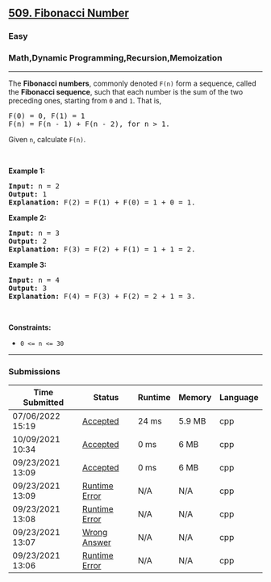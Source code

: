<h2><a href="https://leetcode.com/problems/fibonacci-number/">509. Fibonacci Number</a></h2><h3>Easy</h3><h3>Math,Dynamic Programming,Recursion,Memoization</h3><hr><div><p>The <b>Fibonacci numbers</b>, commonly denoted <code>F(n)</code> form a sequence, called the <b>Fibonacci sequence</b>, such that each number is the sum of the two preceding ones, starting from <code>0</code> and <code>1</code>. That is,</p>

<pre>F(0) = 0, F(1) = 1
F(n) = F(n - 1) + F(n - 2), for n &gt; 1.
</pre>

<p>Given <code>n</code>, calculate <code>F(n)</code>.</p>

<p>&nbsp;</p>
<p><strong>Example 1:</strong></p>

<pre><strong>Input:</strong> n = 2
<strong>Output:</strong> 1
<strong>Explanation:</strong> F(2) = F(1) + F(0) = 1 + 0 = 1.
</pre>

<p><strong>Example 2:</strong></p>

<pre><strong>Input:</strong> n = 3
<strong>Output:</strong> 2
<strong>Explanation:</strong> F(3) = F(2) + F(1) = 1 + 1 = 2.
</pre>

<p><strong>Example 3:</strong></p>

<pre><strong>Input:</strong> n = 4
<strong>Output:</strong> 3
<strong>Explanation:</strong> F(4) = F(3) + F(2) = 2 + 1 = 3.
</pre>

<p>&nbsp;</p>
<p><strong>Constraints:</strong></p>

<ul>
	<li><code>0 &lt;= n &lt;= 30</code></li>
</ul>
</div><hr><h3>Submissions</h3><table class=""><colgroup><col><col><col><col><col></colgroup><thead class="ant-table-thead"><tr><th class="time-column__1guG"><span class="ant-table-header-column"><div><span class="ant-table-column-title">Time Submitted</span><span class="ant-table-column-sorter"></span></div></span></th><th class="status-column__3SUg"><span class="ant-table-header-column"><div><span class="ant-table-column-title">Status</span><span class="ant-table-column-sorter"></span></div></span></th><th class="runtime-column__1ka_"><span class="ant-table-header-column"><div><span class="ant-table-column-title">Runtime</span><span class="ant-table-column-sorter"></span></div></span></th><th class="memory-column__1dxp"><span class="ant-table-header-column"><div><span class="ant-table-column-title">Memory</span><span class="ant-table-column-sorter"></span></div></span></th><th class="lang-column__tR-8"><span class="ant-table-header-column"><div><span class="ant-table-column-title">Language</span><span class="ant-table-column-sorter"></span></div></span></th></tr></thead><tbody class="ant-table-tbody"><tr class="ant-table-row ant-table-row-level-0" data-row-key="739939232"><td class="time-column__1guG">07/06/2022 15:19</td><td class="status-column__3SUg"><a href="/submissions/detail/739939232/" target="_blank" class="ac__35gz" data-submission-id="739939232">Accepted</a></td><td class="runtime-column__1ka_">24 ms</td><td class="memory-column__1dxp">5.9 MB</td><td class="lang-column__tR-8">cpp</td></tr><tr class="ant-table-row ant-table-row-level-0" data-row-key="568151921"><td class="time-column__1guG">10/09/2021 10:34</td><td class="status-column__3SUg"><a href="/submissions/detail/568151921/" target="_blank" class="ac__35gz" data-submission-id="568151921">Accepted</a></td><td class="runtime-column__1ka_">0 ms</td><td class="memory-column__1dxp">6 MB</td><td class="lang-column__tR-8">cpp</td></tr><tr class="ant-table-row ant-table-row-level-0" data-row-key="559627197"><td class="time-column__1guG">09/23/2021 13:09</td><td class="status-column__3SUg"><a href="/submissions/detail/559627197/" target="_blank" class="ac__35gz" data-submission-id="559627197">Accepted</a></td><td class="runtime-column__1ka_">0 ms</td><td class="memory-column__1dxp">6 MB</td><td class="lang-column__tR-8">cpp</td></tr><tr class="ant-table-row ant-table-row-level-0" data-row-key="559627118"><td class="time-column__1guG">09/23/2021 13:09</td><td class="status-column__3SUg"><a href="/submissions/detail/559627118/" target="_blank" class="error__B-Nx" data-submission-id="559627118">Runtime Error</a></td><td class="runtime-column__1ka_">N/A</td><td class="memory-column__1dxp">N/A</td><td class="lang-column__tR-8">cpp</td></tr><tr class="ant-table-row ant-table-row-level-0" data-row-key="559626878"><td class="time-column__1guG">09/23/2021 13:08</td><td class="status-column__3SUg"><a href="/submissions/detail/559626878/" target="_blank" class="error__B-Nx" data-submission-id="559626878">Runtime Error</a></td><td class="runtime-column__1ka_">N/A</td><td class="memory-column__1dxp">N/A</td><td class="lang-column__tR-8">cpp</td></tr><tr class="ant-table-row ant-table-row-level-0" data-row-key="559626567"><td class="time-column__1guG">09/23/2021 13:07</td><td class="status-column__3SUg"><a href="/submissions/detail/559626567/" target="_blank" class="error__B-Nx" data-submission-id="559626567">Wrong Answer</a></td><td class="runtime-column__1ka_">N/A</td><td class="memory-column__1dxp">N/A</td><td class="lang-column__tR-8">cpp</td></tr><tr class="ant-table-row ant-table-row-level-0" data-row-key="559626054"><td class="time-column__1guG">09/23/2021 13:06</td><td class="status-column__3SUg"><a href="/submissions/detail/559626054/" target="_blank" class="error__B-Nx" data-submission-id="559626054">Runtime Error</a></td><td class="runtime-column__1ka_">N/A</td><td class="memory-column__1dxp">N/A</td><td class="lang-column__tR-8">cpp</td></tr></tbody></table>
